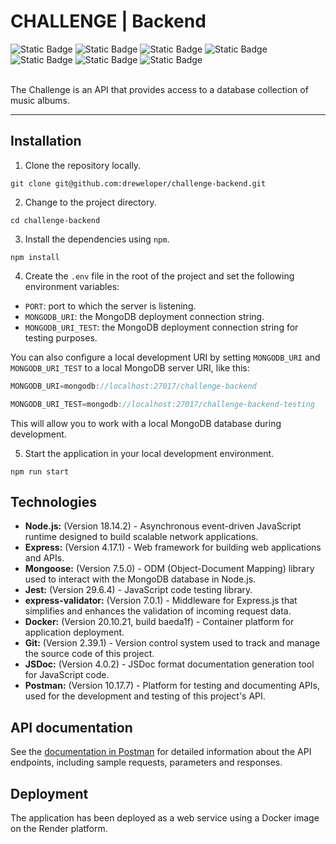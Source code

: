 # CHALLENGE | Backend

<div>
    <img alt="Static Badge" src="https://img.shields.io/badge/Node.js-18.14.2-%23339933?style=flat-square&logo=nodedotjs">
    <img alt="Static Badge" src="https://img.shields.io/badge/Express-4.17.1-%23000000?style=flat-square&logo=express">
    <img alt="Static Badge" src="https://img.shields.io/badge/MongoDB%20Compass-1.39.4-%2347A248?style=flat-square&logo=mongodb">
    <img alt="Static Badge" src="https://img.shields.io/badge/Git-2.39.1-%23F05032?style=flat-square&logo=git">
    <img alt="Static Badge" src="https://img.shields.io/badge/Jest-29.6.4-%23C21325?style=flat-square&logo=jest">
    <img alt="Static Badge" src="https://img.shields.io/badge/Docker-20.10.21-%232496ED?style=flat-square&logo=docker">
    <img alt="Static Badge" src="https://img.shields.io/badge/Postman-10.17.7-%23FF6C37?style=flat-square&logo=postman">
</div>

<br>

The Challenge is an API that provides access to a database collection of music albums.

---

## Installation

1. Clone the repository locally.

```shell
git clone git@github.com:dreweloper/challenge-backend.git
```

2. Change to the project directory.

```shell
cd challenge-backend
```

3. Install the dependencies using `npm`.

```shell
npm install
```

4. Create the `.env` file in the root of the project and set the following environment variables:

- `PORT`: port to which the server is listening.
- `MONGODB_URI`: the MongoDB deployment connection string.
- `MONGODB_URI_TEST`: the MongoDB deployment connection string for testing purposes.

You can also configure a local development URI by setting `MONGODB_URI` and `MONGODB_URI_TEST` to a local MongoDB server URI, like this:

```javascript
MONGODB_URI=mongodb://localhost:27017/challenge-backend

MONGODB_URI_TEST=mongodb://localhost:27017/challenge-backend-testing
```

This will allow you to work with a local MongoDB database during development.

5. Start the application in your local development environment.

```shell
npm run start
```

## Technologies

- **Node.js:** (Version 18.14.2) - Asynchronous event-driven JavaScript runtime designed to build scalable network applications.
- **Express:** (Version 4.17.1) - Web framework for building web applications and APIs.
- **Mongoose:** (Version 7.5.0) - ODM (Object-Document Mapping) library used to interact with the MongoDB database in Node.js.
- **Jest:** (Version 29.6.4) - JavaScript code testing library.
- **express-validator:** (Version 7.0.1) - Middleware for Express.js that simplifies and enhances the validation of incoming request data.
- **Docker:** (Version 20.10.21, build baeda1f) - Container platform for application deployment.
- **Git:** (Version 2.39.1) - Version control system used to track and manage the source code of this project.
- **JSDoc:** (Version 4.0.2) - JSDoc format documentation generation tool for JavaScript code.
- **Postman:** (Version 10.17.7) - Platform for testing and documenting APIs, used for the development and testing of this project's API.

## API documentation

See the [documentation in Postman](https://documenter.getpostman.com/view/26092515/2s9YC1Wu4D) for detailed information about the API endpoints, including sample requests, parameters and responses.

## Deployment

The application has been deployed as a web service using a Docker image on the Render platform.